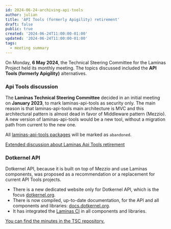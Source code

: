 ```yaml
---
id: 2024-06-24-archiving-api-tools
author: julian
title: 'API Tools (formerly Apigility) retirement'
draft: false
public: true
created: '2024-06-24T11:00:00-01:00'
updated: '2024-06-24T11:00:00-01:00'
tags:
  - meeting summary
---
```


On Monday, **6 May 2024**, the Technical Steering Committee for the Laminas Project held its monthly meeting.
The topics discussed included the **API Tools (formerly Apigility)** alternatives.

<!--- EXTENDED -->

### Api Tools discussion

The **Laminas Technical Steering Committee** decided in an initial meeting on **January 2023**, to mark
laminas-api-tools as security only. The main reason is that laminas-api-tools main architecture is MVC and this
architectural pattern is almost dead in favor of Middleware pattern (Mezzio). A new version of laminas-api-tools would
be a new tool, without a migration path from current to the new one.

All [laminas-api-tools packages](https://github.com/orgs/laminas-api-tools/repositories) will be marked as `abandoned`.

[Extended discussion about Laminas Api Tools retirement](https://github.com/laminas/technical-steering-committee/blob/main/meetings/minutes/2023-01-09-TSC-Minutes.md)

### Dotkernel API

Dotkernel API, because it is built on top of Mezzio and use Laminas components, was proposed as a recommendation or a
replacement for current API Tools projects.

- There is a new dedicated website only for Dotkernel API, which is the
  focus [dotkernel.org](https://www.dotkernel.org/).
- There is now compiled, up-to-date documentation, for the API and all components and
  libraries: [docs.dotkernel.org](https://docs.dotkernel.org/).
- It has integrated the [Laminas CI](https://github.com/marketplace/actions/laminas-continuous-integration) in all
  components and libraries.

[You can find the minutes in the TSC repository.](https://github.com/laminas/technical-steering-committee/blob/main/meetings/minutes/2024-05-06-TSC-Minutes.md)

